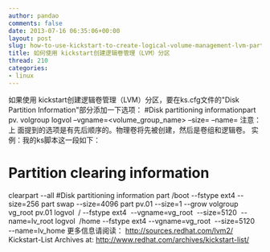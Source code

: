 ```yaml
---
author: pandao
comments: false
date: 2013-07-16 06:35:06+00:00
layout: post
slug: how-to-use-kickstart-to-create-logical-volume-management-lvm-partition
title: 如何使用 kickstart创建逻辑卷管理（LVM）分区
thread: 210
categories:
- linux
---
```


如果使用 kickstart创建逻辑卷管理（LVM）分区，要在ks.cfg文件的"Disk Partition Information"部分添加一下选项：
#Disk partitioning informationpart
pv.<id>
volgroup <name> <partition>
logvol <mountpoint> –vgname=<volume_group_name> –size=<size> –name=<name>
注意：
上 面提到的选项是有先后顺序的。物理卷将先被创建，然后是卷组和逻辑卷。
实例：我的ks脚本这一段如下：
# Partition clearing information
clearpart --all
#Disk partitioning information
part /boot --fstype ext4 --size=256
part swap --size=4096
part pv.01 --size=1 --grow
volgroup vg_root pv.01
logvol  / --fstype ext4  --vgname=vg_root  --size=5120  --name=lv_root
logvol  /home --fstype ext4 --vgname=vg_root  --size=5120  --name=lv_home
更多信息请阅读：
http://sources.redhat.com/lvm2/
Kickstart-List Archives at: http://www.redhat.com/archives/kickstart-list/
